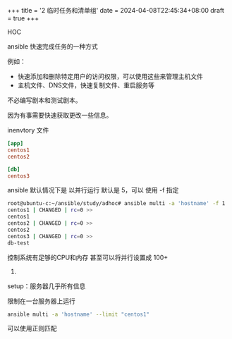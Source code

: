 +++
title = '2 临时任务和清单组'
date = 2024-04-08T22:45:34+08:00
draft = true
+++

HOC

ansible 快速完成任务的一种方式

例如：

+ 快速添加和删除特定用户的访问权限，可以使用这些来管理主机文件
+ 主机文件、DNS文件，快速复制文件、重启服务等



不必编写剧本和测试剧本。

因为有事需要快速获取更改一些信息。



inenvtory 文件

```ini
[app]
centos1
centos2

[db]
centos3
```



ansible 默认情况下是 以并行运行 默认是 5，可以 使用 -f 指定

```sh
root@ubuntu-c:~/ansible/study/adhoc# ansible multi -a 'hostname' -f 1
centos1 | CHANGED | rc=0 >>
centos1
centos2 | CHANGED | rc=0 >>
centos2
centos3 | CHANGED | rc=0 >>
db-test
```

控制系统有足够的CPU和内存 甚至可以将并行设置成 100+

1. 



setup：服务器几乎所有信息



限制在一台服务器上运行

```sh
ansible multi -a 'hostname' --limit "centos1"
```

可以使用正则匹配


